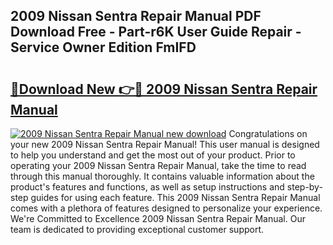 ## 2009 Nissan Sentra Repair Manual PDF Download Free - Part-r6K User Guide Repair - Service Owner Edition FmIFD

# <h2><a href="http://bc31231.oget.top/?id=2009+Nissan+Sentra+Repair+Manual">🔗Download New 👉🔴 2009 Nissan Sentra Repair Manual</a></h2>

[![2009 Nissan Sentra Repair Manual new download](https://i.imgur.com/5g1atiW.png)](http://bc31231.oget.top/?id=2009+Nissan+Sentra+Repair+Manual)
Congratulations on your new 2009 Nissan Sentra Repair Manual! This user manual is designed to help you understand and get the most out of your product. Prior to operating your 2009 Nissan Sentra Repair Manual, take the time to read through this manual thoroughly. It contains valuable information about the product's features and functions, as well as setup instructions and step-by-step guides for using each feature. This 2009 Nissan Sentra Repair Manual comes with a plethora of features designed to personalize your experience. We're Committed to Excellence 2009 Nissan Sentra Repair Manual. Our team is dedicated to providing exceptional customer support.
